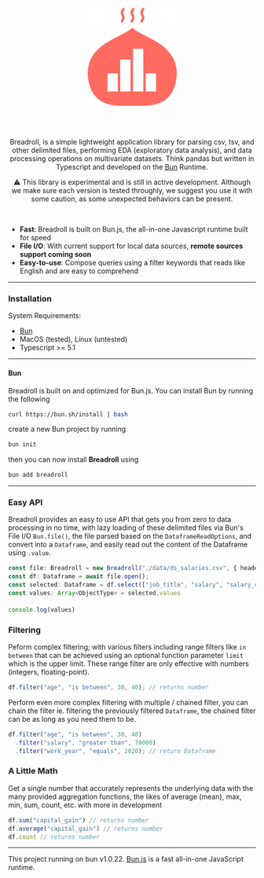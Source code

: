 <div align="center">
  <img src="./docs/docs/assets/png/breadroll_brand.png" />
</div>

<br/><br/>

<p align="center">Breadroll, is a simple lightweight application library for parsing csv, tsv, and other delimited files, performing EDA (exploratory data analysis), and data processing operations on multivariate datasets. Think pandas but written in Typescript and developed on the <a href="https://bun.sh" target="_blank">Bun</a> Runtime.</p>

<p align="center">⚠️ This library is experimental and is still in active development. Although we make sure each version is tested throughly,
we suggest you use it with some caution, as some unexpected behaviors can be present.</p>

<br/>

- **Fast**: Breadroll is built on Bun.js, the all-in-one Javascript runtime built for speed
- **File I/O**: With current support for local data sources, **remote sources support coming soon**
- **Easy-to-use**: Compose queries using a filter keywords that reads like English and are easy to comprehend

---

### **Installation**

System Requirements:

- [Bun](https://bun.sh)
- MacOS (tested), Linux (untested)
- Typescript >= 5.1

---

#### Bun
Breadroll is built on and optimized for Bun.js. You can install Bun by running the following
```bash
curl https://bun.sh/install | bash
```
create a new Bun project by running
```bash
bun init
```
then you can now install **Breadroll** using
```bash
bun add breadroll
```
---

### **Easy API**
Breadroll provides an easy to use API that gets you from zero to data processing in no time, with lazy loading of these delimited files via Bun's File I/O `Bun.file()`, the file parsed based on the `DataframeReadOptions`, and convert into a `Dataframe`, and easily read out the content of the Dataframe using `.value`.

```typescript
const file: Breadroll = new Breadroll("./data/ds_salaries.csv", { header: true, delimiter: "," });
const df: Dataframe = await file.open();
const selected: Dataframe = df.select(["job_title", "salary", "salary_currency", "salary_in_usd"]);
const values: Array<ObjectType> = selected.values

console.log(values)
```

### **Filtering**
Peform complex filtering; with various filters including range filters like `in between` that can be achieved using an optional function parameter `limit` which is the upper limit. These range filter are only effective with numbers (integers, floating-point).
```typescript
df.filter("age", "is between", 30, 40); // returns number
```
Perform even more complex filtering with multiple / chained filter, you can chain the filter ie. filtering the previously filtered `Dataframe`, the chained filter can be as long as you need them to be.
```typescript
df.filter("age", "is between", 30, 40)
  .filter("salary", "greater than", 70000)
  .filter("work_year", "equals", 2020); // return Dataframe
```

### **A Little Math**
Get a single number that accurately represents the underlying data with the many provided aggregation functions, the likes of average (mean), max, min, sum, count, etc. with more in development
```typescript
df.sum("capital_gain") // returns number
df.average("capital_gain") // returns number
df.count // returns number
```

---
This project running on bun v1.0.22. [Bun.js](https://bun.sh) is a fast all-in-one JavaScript runtime.